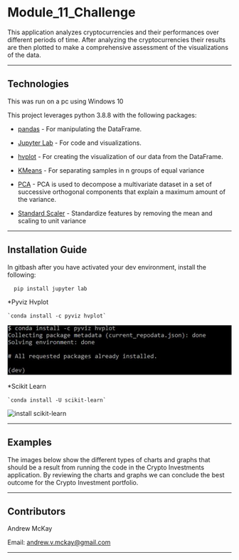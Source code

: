 # Module_11_Challenge

This application analyzes cryptocurrencies and their performances over different periods of time. After analyzing the cryptocurrencies their results are then plotted to make a comprehensive assessment of the visualizations of the data.

---

## Technologies


This was run on a pc using Windows 10

This project leverages python 3.8.8 with the following packages:


* [pandas](https://pandas.pydata.org/docs) - For manipulating the DataFrame.

* [Jupyter Lab](https://jupyterlab.readthedocs.io.en/stable) - For code and visualizations.

* [hvplot](https://hvplot.holoviz.org/user_guide/Introduction.html) - For creating the visualization of our data from the DataFrame.

* [KMeans](https://scikit-learn.org/stable/modules/clustering.html#k-means) - For separating samples in n groups of equal variance

* [PCA](https://scikit-learn.org/stable/modules/decomposition.html#principal-component-analysis-pca) - PCA is used to decompose a multivariate dataset in a set of successive orthogonal components that explain a maximum amount of the variance.

* [Standard Scaler](https://scikit-learn.org/stable/modules/generated/sklearn.preprocessing.StandardScaler.html) - Standardize features by removing the mean and scaling to unit variance

---

## Installation Guide

In gitbash after you have activated your dev environment, install the following:

```python
  pip install jupyter lab
```

*Pyviz Hvplot

    `conda install -c pyviz hvplot`
    
![install pyviz hvplot](https://github.com/mckayav3/Module7_Challenge/blob/main/images/install_pyviz_hvplot.JPG)


*Scikit Learn

    `conda install -U scikit-learn`
    
![install scikit-learn](https://github.com/mckayav3/Module_10_Challenge/blob/main/images/install_scikitlearn.png)

---

## Examples

The images below show the different types of charts and graphs that should be a result from running the code in the Crypto Investments application. By reviewing the charts and graphs we can conclude the best outcome for the Crypto Investment portfolio.



---

## Contributors

Andrew McKay

Email: andrew.v.mckay@gmail.com

---